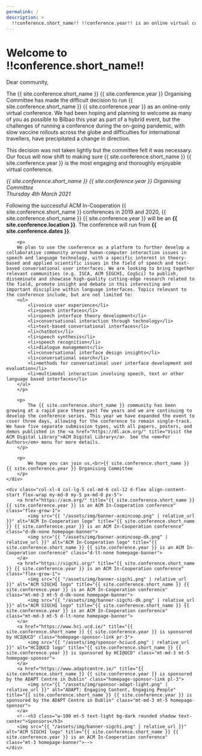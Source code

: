 ```yaml
---
permalink: /
description: > 
  !!conference.short_name!! !!conference.year!! is an online virtual conference, running from !!conference.dates!!
---
```


# Welcome to !!conference.short_name!!
  
<div class="mb-4 alert alert-secondary" role="alert">
  <p>Dear community,</p>
  <p>The {{ site.conference.short_name }} {{ site.conference.year }} Organising Committee has made the difficult decision to run {{ site.conference.short_name }} {{ site.conference.year }} as an online-only virtual conference. We had been hoping and planning to welcome as many of you as possible to Bilbao this year as part of a hybrid event, but the challenges of running a conference during the on-going pandemic, with slow vaccine rollouts across the globe and difficulties for international travellers, have precipitated a change in direction.</p> 
  <p>This decision was not taken lightly but the committee felt it was necessary. Our focus will now shift to making sure {{ site.conference.short_name }} {{ site.conference.year }} is the most engaging and thoroughly enjoyable virtual conference.</p>
  <p class="mb-0"><em>{{ site.conference.short_name }} {{ site.conference.year }} Organising Committee<br>Thursday 4th March 2021</em></p>
</div>

<div class="row">
	<div class="col-xl-8 col-lg-7 col-md-6 col-12">
		<p>
		Following the successful ACM In-Cooperation {{ site.conference.short_name }} conferences in 2019 and 2020, {{ site.conference.short_name }} {{ site.conference.year }} will be an <strong>{{ site.conference.location }}</strong>. The conference will run from <strong>{{ site.conference.dates }}</strong>.
		</p>

		<p>
		We plan to use the conference as a platform to further develop a collaborative community around human-computer interaction issues in speech and language technology, with a specific interest in theory-based and applied scientific issues in the field of speech and text-based conversational user interfaces. We are looking to bring together relevant communities (e.g. ISCA, ACM SIGCHI, CogSci) to publish, disseminate and showcase high-quality cutting-edge research related to the field, promote insight and debate in this interesting and important discipline within language interfaces. Topics relevant to the conference include, but are not limited to:
		<ul>
			<li>voice user experience</li>
			<li>speech interfaces</li>
			<li>speech interface theory development</li>
			<li>conversational interaction through technology</li>
			<li>text-based conversational interfaces</li>
			<li>chatbots</li>
			<li>speech synthesis</li>
			<li>speech recognition</li>
			<li>dialogue management</li>
			<li>conversational interface design insights</li>
			<li>conversational search</li>
			<li>methods for conversational user interface development and evaluation</li>
			<li>multimodal interaction involving speech, text or other language based interfaces</li>
		</ul>
		</p>

		<p>
			The {{ site.conference.short_name }} community has been growing at a rapid pace these past few years and we are continuing to develop the conference series. This year we have expanded the event to cover three days, allowing for the conference to remain single-track. We have five separate submission types, with all papers, posters, and demos published in the <a href="https://dl.acm.org/" title="Visit the ACM Digital Library">ACM Digital Library</a>. See the <em>For Authors</em> menu for more details.
		</p>

		<p>
			We hope you can join us,<br>{{ site.conference.short_name }} {{ site.conference.year }} Organising Committee
		</p>
	</div>

	<div class="col-xl-4 col-lg-5 col-md-6 col-12 d-flex align-content-start flex-wrap my-md-0 my-5 px-md-0 px-5">
		<a href="https://acm.org/" title="{{ site.conference.short_name }} {{ site.conference.year }} is an ACM In-Cooperation conference" class="flex-grow-1">
			<img src="{{ "/assets/img/banner-acmincoop.png" | relative_url }}" alt="ACM In-Cooperation logo" title="{{ site.conference.short_name }} {{ site.conference.year }} is an ACM In-Cooperation conference" class="d-dk-none homepage-banner">
			<img src="{{ "/assets/img/banner-acmincoop-dk.png" | relative_url }}" alt="ACM In-Cooperation logo" title="{{ site.conference.short_name }} {{ site.conference.year }} is an ACM In-Cooperation conference" class="d-lt-none homepage-banner">
		</a>
		<a href="https://sigchi.org/" title="{{ site.conference.short_name }} {{ site.conference.year }} is an ACM In-Cooperation conference" class="flex-grow-1">
			<img src="{{ "/assets/img/banner-sigchi.png" | relative_url }}" alt="ACM SIGCHI logo" title="{{ site.conference.short_name }} {{ site.conference.year }} is an ACM In-Cooperation conference" class="mt-md-3 mt-5 d-dk-none homepage-banner">
			<img src="{{ "/assets/img/banner-sigchi-dk.png" | relative_url }}" alt="ACM SIGCHI logo" title="{{ site.conference.short_name }} {{ site.conference.year }} is an ACM In-Cooperation conference" class="mt-md-3 mt-5 d-lt-none homepage-banner">
		</a>
		<a href="https://www.hci.ucd.ie/" title="{{ site.conference.short_name }} {{ site.conference.year }} is sponsored by HCI@UCD" class="homepage-sponsor-link pr-3">
			<img src="{{ "/assets/img/sponsor-hciucd.png" | relative_url }}" alt="HCI@UCD logo" title="{{ site.conference.short_name }} {{ site.conference.year }} is sponsored by HCI@UCD" class="mt-md-3 mt-5 homepage-sponsor">
		</a>
		<a href="https://www.adaptcentre.ie/" title="{{ site.conference.short_name }} {{ site.conference.year }} is sponsored by the ADAPT Centre in Dublin" class="homepage-sponsor-link pl-3">
			<img src="{{ "/assets/img/sponsor-adapt-light.png" | relative_url }}" alt="ADAPT: Engaging Content, Engaging People" title="{{ site.conference.short_name }} {{ site.conference.year }} is sponsored by the ADAPT Centre in Dublin" class="mt-md-3 mt-5 homepage-sponsor">
		</a>
		<!--<h3 class="w-100 mt-5 text-light bg-dark rounded shadow text-center">Sponsors</h3>
		<img src="{{ "/assets/img/banner-sigchi.png" | relative_url }}" alt="ACM SIGCHI logo" title="{{ site.conference.short_name }} {{ site.conference.year }} is an ACM In-Cooperation conference" class="mt-3 homepage-banner">-->
	</div>
</div>
